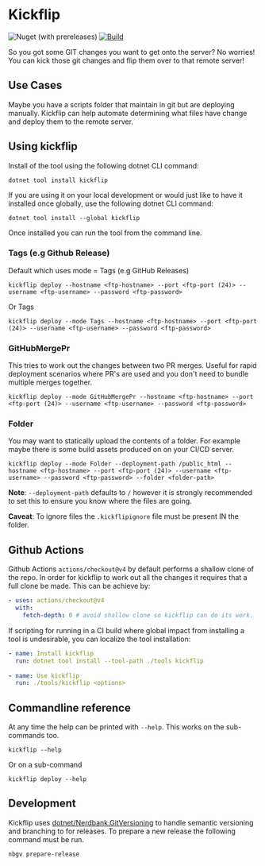 # Kickflip

![Nuget (with prereleases)](https://img.shields.io/nuget/vpre/kickflip) [![Build](https://github.com/OliverRC/kickflip/actions/workflows/main.yml/badge.svg)](https://github.com/OliverRC/kickflip/actions/workflows/main.yml)

So you got some GIT changes you want to get onto the server?
No worries! You can kick those git changes and flip them over to that remote server!

## Use Cases

Maybe you have a scripts folder that maintain in git but are deploying manually.
Kickflip can help automate determining what files have change and deploy them to the remote server.

## Using kickflip

Install of the tool using the following dotnet CLI command:

    dotnet tool install kickflip

If you are using it on your local development or would just like to have it installed once globally, use the following dotnet CLI command: 

    dotnet tool install --global kickflip

Once installed you can run the tool from the command line.

### Tags (e.g Github Release)
Default which uses mode = Tags (e.g GitHub Releases)

    kickflip deploy --hostname <ftp-hostname> --port <ftp-port (24)> --username <ftp-username> --password <ftp-password>

Or Tags

    kickflip deploy --mode Tags --hostname <ftp-hostname> --port <ftp-port (24)> --username <ftp-username> --password <ftp-password>

### GitHubMergePr

This tries to work out the changes between two PR merges. Useful for rapid deployment scenarios where PR's are used and you don't need to bundle multiple merges together.

    kickflip deploy --mode GitHubMergePr --hostname <ftp-hostname> --port <ftp-port (24)> --username <ftp-username> --password <ftp-password>

### Folder 

You may want to statically upload the contents of a folder. For example maybe there is some build assets produced on on your CI/CD server.

    kickflip deploy --mode Folder --deployment-path /public_html --hostname <ftp-hostname> --port <ftp-port (24)> --username <ftp-username> --password <ftp-password> --folder <folder-path>

**Note**: `--deployment-path` defaults to `/` however it is strongly recommended to set this to ensure you know where the files are going.

**Caveat**: To ignore files the `.kickflipignore` file must be present IN the folder.

## Github Actions

Github Actions `actions/checkout@v4` by default performs a shallow clone of the repo. In order for kickflip to work out all the changes it requires that a full clone be made. This can be achieve by:

```yaml
- uses: actions/checkout@v4
  with:
    fetch-depth: 0 # avoid shallow clone so kickflip can do its work.
```

If scripting for running in a CI build where global impact from installing a tool is undesirable, you can localize the tool installation:

```yaml
- name: Install kickflip
  run: dotnet tool install --tool-path ./tools kickflip
  
- name: Use kickflip
  run: ./tools/kickflip <options>
```

## Commandline reference 

At any time the help can be printed with `--help`. This works on the sub-commands too.

    kickflip --help

Or on a sub-command 

    kickflip deploy --help

## Development

Kickflip uses [dotnet/Nerdbank.GitVersioning](https://github.com/dotnet/Nerdbank.GitVersioning) to handle semantic versioning and branching to for releases.
To prepare a new release the following command must be run.

    nbgv prepare-release

